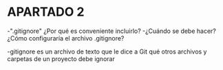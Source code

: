 # APARTADO 2
-".gitignore" ¿Por qué es conveniente incluirlo?
-¿Cuándo se debe hacer?¿Cómo configuraría el archivo .gitignore?

-gitignore es un archivo de texto que le dice a Git qué otros archivos y carpetas de un proyecto debe ignorar
